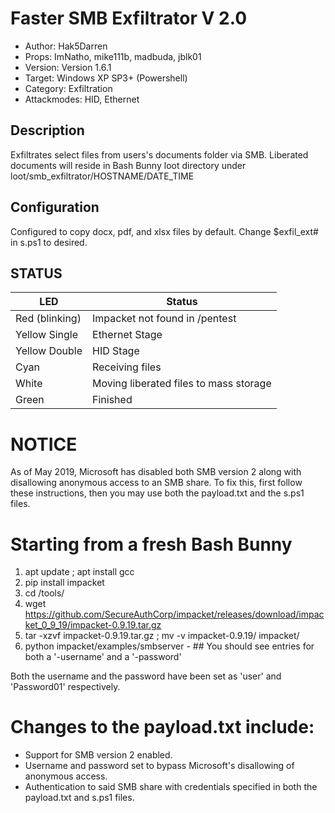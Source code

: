 # Faster SMB Exfiltrator V 2.0

* Author: Hak5Darren
* Props: ImNatho, mike111b, madbuda, jblk01
* Version: Version 1.6.1
* Target: Windows XP SP3+ (Powershell)
* Category: Exfiltration
* Attackmodes: HID, Ethernet
 
## Description

Exfiltrates select files from users's documents folder via SMB.
Liberated documents will reside in Bash Bunny loot directory under loot/smb_exfiltrator/HOSTNAME/DATE_TIME

## Configuration

Configured to copy docx, pdf, and xlsx files by default. Change $exfil_ext# in s.ps1 to desired. 

## STATUS

| LED                 | Status                                 |
| ------------------- | -------------------------------------- |
| Red (blinking)      | Impacket not found in /pentest         |
| Yellow Single       | Ethernet Stage                         |
| Yellow Double       | HID Stage                              |
| Cyan                | Receiving files                        |
| White               | Moving liberated files to mass storage |
| Green               | Finished                               |

# NOTICE

As of May 2019, Microsoft has disabled both SMB version 2 along with disallowing anonymous access to an SMB share.
To fix this, first follow these instructions, then you may use both the payload.txt and the s.ps1 files.

# Starting from a fresh Bash Bunny

1. apt update ; apt install gcc
2. pip install impacket
3. cd /tools/
4. wget https://github.com/SecureAuthCorp/impacket/releases/download/impacket_0_9_19/impacket-0.9.19.tar.gz
5. tar -xzvf impacket-0.9.19.tar.gz ; mv -v impacket-0.9.19/ impacket/
6. python impacket/examples/smbserver - ## You should see entries for both a '-username' and a '-password'

Both the username and the password have been set as 'user' and 'Password01' respectively.

# Changes to the payload.txt include:

* Support for SMB version 2 enabled.
* Username and password set to bypass Microsoft's disallowing of anonymous access.
* Authentication to said SMB share with credentials specified in both the payload.txt and s.ps1 files.
